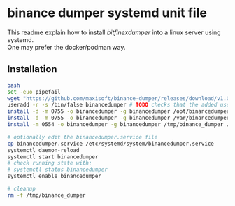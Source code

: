 # binance dumper systemd unit file
This readme explain how to install *bitfinexdumper* into a linux server using systemd.  
One may prefer the docker/podman way.

## Installation
```bash
bash
set -euo pipefail
wget "https://github.com/maxisoft/binance-dumper/releases/download/v1.0.0/binance_dumper" -O "/tmp/binance_dumper"
useradd -r -s /bin/false binancedumper # TODO checks that the added user doesn't break your server security (like ssh)
install -d -m 0755 -o binancedumper -g binancedumper /opt/binancedumper
install -d -m 0755 -o binancedumper -g binancedumper /var/binancedumper
install -m 0554 -o binancedumper -g binancedumper /tmp/binance_dumper /opt/binancedumper/binance_dumper

# optionally edit the binancedumper.service file
cp binancedumper.service /etc/systemd/system/binancedumper.service
systemctl daemon-reload
systemctl start binancedumper
# check running state with:
# systemctl status binancedumper
systemctl enable binancedumper

# cleanup
rm -f /tmp/binance_dumper
```
